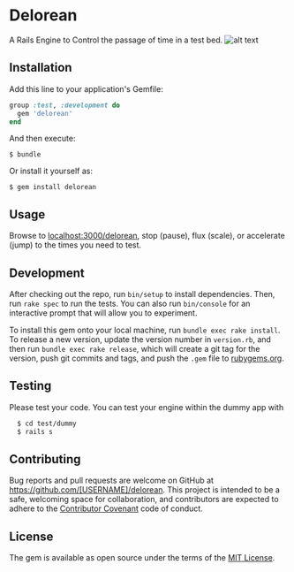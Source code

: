# Delorean

A Rails Engine to Control the passage of time in a test bed.
![alt text](http://i.giphy.com/UTKINn9rjA2mQ.gif "Delorean")
## Installation

Add this line to your application's Gemfile:

```ruby
group :test, :development do
  gem 'delorean'
end
```

And then execute:

    $ bundle

Or install it yourself as:

    $ gem install delorean

## Usage

Browse to [localhost:3000/delorean](http://localhost:3000/delorean), stop (pause),
flux (scale), or accelerate (jump) to the times you need to test.

## Development

After checking out the repo, run `bin/setup` to install dependencies. Then, run `rake spec` to run the tests. You can also run `bin/console` for an interactive prompt that will allow you to experiment.

To install this gem onto your local machine, run `bundle exec rake install`. To release a new version, update the version number in `version.rb`, and then run `bundle exec rake release`, which will create a git tag for the version, push git commits and tags, and push the `.gem` file to [rubygems.org](https://rubygems.org).

## Testing

Please test your code. You can test your engine within the dummy app with
```bash
  $ cd test/dummy
  $ rails s
```

## Contributing

Bug reports and pull requests are welcome on GitHub at https://github.com/[USERNAME]/delorean. This project is intended to be a safe, welcoming space for collaboration, and contributors are expected to adhere to the [Contributor Covenant](http://contributor-covenant.org) code of conduct.


## License

The gem is available as open source under the terms of the [MIT License](http://opensource.org/licenses/MIT).
